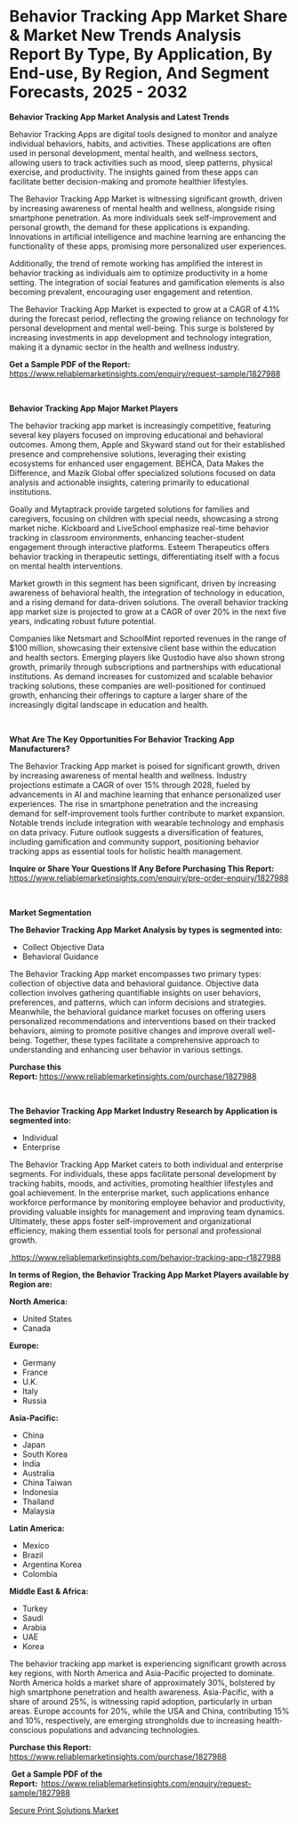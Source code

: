 <p><h1>Behavior Tracking App Market Share & Market New Trends Analysis Report By Type, By Application, By End-use, By Region, And Segment Forecasts, 2025 - 2032</h1></p><p><strong>Behavior Tracking App Market Analysis and Latest Trends</strong></p>
<p><p>Behavior Tracking Apps are digital tools designed to monitor and analyze individual behaviors, habits, and activities. These applications are often used in personal development, mental health, and wellness sectors, allowing users to track activities such as mood, sleep patterns, physical exercise, and productivity. The insights gained from these apps can facilitate better decision-making and promote healthier lifestyles.</p><p>The Behavior Tracking App Market is witnessing significant growth, driven by increasing awareness of mental health and wellness, alongside rising smartphone penetration. As more individuals seek self-improvement and personal growth, the demand for these applications is expanding. Innovations in artificial intelligence and machine learning are enhancing the functionality of these apps, promising more personalized user experiences.</p><p>Additionally, the trend of remote working has amplified the interest in behavior tracking as individuals aim to optimize productivity in a home setting. The integration of social features and gamification elements is also becoming prevalent, encouraging user engagement and retention.</p><p>The Behavior Tracking App Market is expected to grow at a CAGR of 4.1% during the forecast period, reflecting the growing reliance on technology for personal development and mental well-being. This surge is bolstered by increasing investments in app development and technology integration, making it a dynamic sector in the health and wellness industry.</p></p>
<p><strong>Get a Sample PDF of the Report:&nbsp;</strong> <a href="https://www.reliablemarketinsights.com/enquiry/request-sample/1827988?utm_campaign=2943&utm_medium=2&utm_source=Github&utm_content=ia&utm_term=09032025&utm_id=behavior-tracking-app">https://www.reliablemarketinsights.com/enquiry/request-sample/1827988</a></p>
<p>&nbsp;</p>
<p><strong>Behavior Tracking App Major Market Players</strong></p>
<p><p>The behavior tracking app market is increasingly competitive, featuring several key players focused on improving educational and behavioral outcomes. Among them, Apple and Skyward stand out for their established presence and comprehensive solutions, leveraging their existing ecosystems for enhanced user engagement. BEHCA, Data Makes the Difference, and Mazik Global offer specialized solutions focused on data analysis and actionable insights, catering primarily to educational institutions.</p><p>Goally and Mytaptrack provide targeted solutions for families and caregivers, focusing on children with special needs, showcasing a strong market niche. Kickboard and LiveSchool emphasize real-time behavior tracking in classroom environments, enhancing teacher-student engagement through interactive platforms. Esteem Therapeutics offers behavior tracking in therapeutic settings, differentiating itself with a focus on mental health interventions.</p><p>Market growth in this segment has been significant, driven by increasing awareness of behavioral health, the integration of technology in education, and a rising demand for data-driven solutions. The overall behavior tracking app market size is projected to grow at a CAGR of over 20% in the next five years, indicating robust future potential.</p><p>Companies like Netsmart and SchoolMint reported revenues in the range of $100 million, showcasing their extensive client base within the education and health sectors. Emerging players like Qustodio have also shown strong growth, primarily through subscriptions and partnerships with educational institutions. As demand increases for customized and scalable behavior tracking solutions, these companies are well-positioned for continued growth, enhancing their offerings to capture a larger share of the increasingly digital landscape in education and health.</p></p>
<p>&nbsp;</p>
<p><strong>What Are The Key Opportunities For Behavior Tracking App Manufacturers?</strong></p>
<p><p>The Behavior Tracking App market is poised for significant growth, driven by increasing awareness of mental health and wellness. Industry projections estimate a CAGR of over 15% through 2028, fueled by advancements in AI and machine learning that enhance personalized user experiences. The rise in smartphone penetration and the increasing demand for self-improvement tools further contribute to market expansion. Notable trends include integration with wearable technology and emphasis on data privacy. Future outlook suggests a diversification of features, including gamification and community support, positioning behavior tracking apps as essential tools for holistic health management.</p></p>
<p><strong>Inquire or Share Your Questions If Any Before Purchasing This Report:</strong> <a href="https://www.reliablemarketinsights.com/enquiry/pre-order-enquiry/1827988?utm_campaign=2943&utm_medium=2&utm_source=Github&utm_content=ia&utm_term=09032025&utm_id=behavior-tracking-app">https://www.reliablemarketinsights.com/enquiry/pre-order-enquiry/1827988</a></p>
<p>&nbsp;</p>
<p><strong>Market Segmentation</strong></p>
<p><strong>The Behavior Tracking App Market Analysis by types is segmented into:</strong></p>
<p><ul><li>Collect Objective Data</li><li>Behavioral Guidance</li></ul></p>
<p><p>The Behavior Tracking App market encompasses two primary types: collection of objective data and behavioral guidance. Objective data collection involves gathering quantifiable insights on user behaviors, preferences, and patterns, which can inform decisions and strategies. Meanwhile, the behavioral guidance market focuses on offering users personalized recommendations and interventions based on their tracked behaviors, aiming to promote positive changes and improve overall well-being. Together, these types facilitate a comprehensive approach to understanding and enhancing user behavior in various settings.</p></p>
<p><strong>Purchase this Report:&nbsp;</strong><a href="https://www.reliablemarketinsights.com/purchase/1827988?utm_campaign=2943&utm_medium=2&utm_source=Github&utm_content=ia&utm_term=09032025&utm_id=behavior-tracking-app">https://www.reliablemarketinsights.com/purchase/1827988</a></p>
<p>&nbsp;</p>
<p><strong>The Behavior Tracking App Market Industry Research by Application is segmented into:</strong></p>
<p><ul><li>Individual</li><li>Enterprise</li></ul></p>
<p><p>The Behavior Tracking App Market caters to both individual and enterprise segments. For individuals, these apps facilitate personal development by tracking habits, moods, and activities, promoting healthier lifestyles and goal achievement. In the enterprise market, such applications enhance workforce performance by monitoring employee behavior and productivity, providing valuable insights for management and improving team dynamics. Ultimately, these apps foster self-improvement and organizational efficiency, making them essential tools for personal and professional growth.</p></p>
<p><a href="https://www.reliablemarketinsights.com/behavior-tracking-app-r1827988?utm_campaign=2943&utm_medium=2&utm_source=Github&utm_content=ia&utm_term=09032025&utm_id=behavior-tracking-app">&nbsp;https://www.reliablemarketinsights.com/behavior-tracking-app-r1827988</a></p>
<p><strong>In terms of Region, the Behavior Tracking App Market Players available by Region are:</strong></p>
<p>
    <p> <strong> North America: </strong>
        <ul>
            <li>United States</li>
            <li>Canada</li>
        </ul>
        </p> 
    <p> <strong> Europe: </strong>
        <ul>
            <li>Germany</li>
            <li>France</li>
            <li>U.K.</li>
            <li>Italy</li>
            <li>Russia</li>
        </ul>
        </p> 
    <p> <strong> Asia-Pacific: </strong>
        <ul>
            <li>China</li>
            <li>Japan</li>
            <li>South Korea</li>
            <li>India</li>
            <li>Australia</li>
            <li>China Taiwan</li>
            <li>Indonesia</li>
            <li>Thailand</li>
            <li>Malaysia</li>
        </ul>
        </p> 
    <p> <strong> Latin America: </strong>
        <ul>
            <li>Mexico</li>
            <li>Brazil</li>
            <li>Argentina Korea</li>
            <li>Colombia</li>
        </ul>
        </p> 
    <p> <strong> Middle East & Africa: </strong>
        <ul>
            <li>Turkey</li>
            <li>Saudi</li>
            <li>Arabia</li>
            <li>UAE</li>
            <li>Korea</li>
        </ul>
    </p>
    </p>
<p><p>The behavior tracking app market is experiencing significant growth across key regions, with North America and Asia-Pacific projected to dominate. North America holds a market share of approximately 30%, bolstered by high smartphone penetration and health awareness. Asia-Pacific, with a share of around 25%, is witnessing rapid adoption, particularly in urban areas. Europe accounts for 20%, while the USA and China, contributing 15% and 10%, respectively, are emerging strongholds due to increasing health-conscious populations and advancing technologies.</p></p>
<p><strong>Purchase this Report: </strong><a href="https://www.reliablemarketinsights.com/purchase/1827988?utm_campaign=2943&utm_medium=2&utm_source=Github&utm_content=ia&utm_term=09032025&utm_id=behavior-tracking-app">https://www.reliablemarketinsights.com/purchase/1827988</a></p>
<p>&nbsp;<strong>Get a Sample PDF of the Report:&nbsp;&nbsp;</strong><a href="https://www.reliablemarketinsights.com/enquiry/request-sample/1827988?utm_campaign=2943&utm_medium=2&utm_source=Github&utm_content=ia&utm_term=09032025&utm_id=behavior-tracking-app">https://www.reliablemarketinsights.com/enquiry/request-sample/1827988</a></p>
<p><strong></strong></p>
<p><p><a href="https://github.com/genayziben/Market-Research-Report-List-1/blob/main/secure-print-solutions-market.md?utm_campaign=2943&utm_medium=2&utm_source=Github&utm_content=ia&utm_term=09032025&utm_id=behavior-tracking-app">Secure Print Solutions Market</a></p></p>
